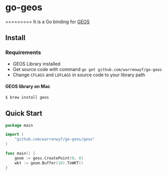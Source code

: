 # go-geos
=========
It is a Go binding for [GEOS](http://trac.osgeo.org/geos/)


Install
-------

### Requirements

 * GEOS Library installed
 * Get source code with command `go get github.com/warrenwyf/go-geos`
 * Change `CFLAGS` and `LDFLAGS` in source code to your library path


#### GEOS library on Mac

```bash
$ brew install geos
```


Quick Start
-----------

```go
package main

import (
	"github.com/warrenwyf/go-geos/geos"
)

func main() {
	geom := geos.CreatePoint(0, 0)
	wkt := geom.Buffer(10).ToWKT()
}
```